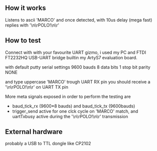 <!---

This file is used to generate your project datasheet. Please fill in the information below and delete any unused
sections.

You can also include images in this folder and reference them in the markdown. Each image must be less than
512 kb in size, and the combined size of all images must be less than 1 MB.
-->

## How it works

Listens to ascii 'MARCO' and once detected, with 10us delay (mega fast) replies with '\n\rPOLO!\n\r'

## How to test

Connect with with your favourite UART gizmo, i used my PC and FTDI FT2232HQ USB-UART bridge builtin my ArtyS7 evaluation board.

with default putty serial settings 9600 bauds 
8 data bits 
1 stop bit 
parity NONE 

and type uppercase 'MARCO' trough UART RX pin
you should receive a '\n\rPOLO!\n\r' on UART TX pin

More meta signals exposed in order to perform the testing are
- baud_tick_rx (9600*8 bauds) and baud_tick_tx (9600bauds) 
- trigger_send active for one clck cycle on 'MARCO' match, and uartTxbusy active during the '\n\rPOLO!\n\r' transmission

## External hardware

probably a USB to TTL dongle like CP2102

